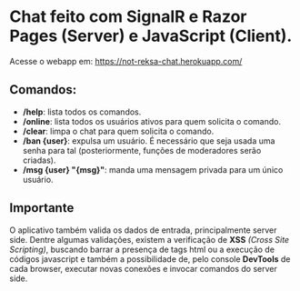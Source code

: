 # Chat feito com SignalR e Razor Pages (Server) e JavaScript (Client).
Acesse o webapp em: https://not-reksa-chat.herokuapp.com/

## Comandos:
- **/help**: lista todos os comandos.
- **/online**: lista todos os usuários ativos para quem solicita o comando.
- **/clear**: limpa o chat para quem solicita o comando.
- **/ban {user}**: expulsa um usuário. É necessário que seja usada uma senha para tal (posteriormente, funções de moderadores serão criadas). 
- **/msg {user} "{msg}"**: manda uma mensagem privada para um único usuário.

## Importante
O aplicativo também valida os dados de entrada, principalmente server side. Dentre algumas validações, existem a verificação de **XSS** *(Cross Site Scripting)*, buscando barrar a presença de tags html ou a execução de códigos javascript e também a possibilidade de, pelo console **DevTools** de cada browser, executar novas conexões e invocar comandos do server side.
